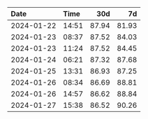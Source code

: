 | Date       | Time     | 30d       | 7d    |
|:-----------|:---------|----------:|------:|
| 2024-01-22 | 14:51    | 87.94     | 81.93 |
| 2024-01-23 | 08:37    | 87.52     | 84.03 |
| 2024-01-23 | 11:24    | 87.52     | 84.45 |
| 2024-01-24 | 06:21    | 87.32     | 87.68 |
| 2024-01-25 | 13:31    | 86.93     | 87.25 |
| 2024-01-26 | 08:34    | 86.69     | 88.81 |
| 2024-01-26 | 14:57    | 86.62     | 88.84 |
| 2024-01-27 | 15:38    | 86.52     | 90.26 |